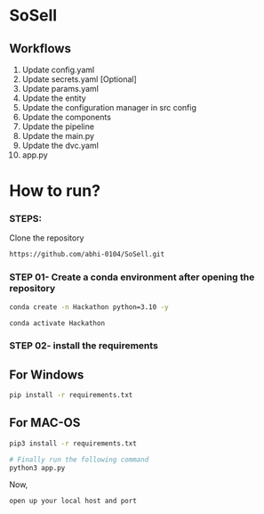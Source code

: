 # SoSell


## Workflows

1. Update config.yaml
2. Update secrets.yaml [Optional]
3. Update params.yaml
4. Update the entity
5. Update the configuration manager in src config
6. Update the components
7. Update the pipeline 
8. Update the main.py
9. Update the dvc.yaml
10. app.py

# How to run?
### STEPS:

Clone the repository

```bash
https://github.com/abhi-0104/SoSell.git
```
### STEP 01- Create a conda environment after opening the repository

```bash
conda create -n Hackathon python=3.10 -y
```

```bash
conda activate Hackathon
```

### STEP 02- install the requirements

## For Windows
```bash
pip install -r requirements.txt
```

## For MAC-OS
```bash
pip3 install -r requirements.txt
```


```bash
# Finally run the following command
python3 app.py
```

Now,
```bash
open up your local host and port
```

